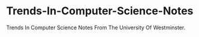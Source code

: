 # Trends-In-Computer-Science-Notes
Trends In Computer Science Notes From The University Of Westminster.
